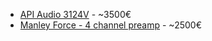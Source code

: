 - [API Audio 3124V](https://www.thomann.de/fr/api_audio_3124v.htm) - ~3500€
- [Manley Force - 4 channel preamp](https://www.thomann.de/fr/manley_force.htm) - ~2500€
